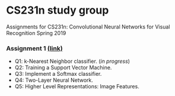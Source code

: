 # CS231n study group
Assignments for CS231n: Convolutional Neural Networks for Visual Recognition
Spring 2019

### Assignment 1 [(link)](http://cs231n.github.io/assignments2019/assignment1/)
  - Q1: k-Nearest Neighbor classifier. (_in progress_)
  - Q2: Training a Support Vector Machine.
  - Q3: Implement a Softmax classifier. 
  - Q4: Two-Layer Neural Network.
  - Q5: Higher Level Representations: Image Features.